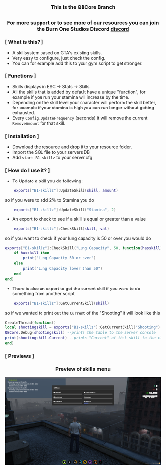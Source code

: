 
## <h3 align='center'>This is the QBCore Branch</h3>
## <h3 align='center'>For more support or to see more of our resources you can join the Burn One Studios Discord <a href='https://discord.gg/yKyN9Q3Vmy'>discord</a></h3>

### [ What is this? ]
- A skillsystem based on GTA's existing skills.
- Very easy to configure, just check the config.
- You can for example add this to your gym script to get stronger.

### [ Functions ]
- Skills displays in ESC -> Stats -> Skills
- All the skills that is added by default have a unique "function", for example if you run your stamina will increase by the time.
- Depending on the skill level your character will perform the skill better, for example if your stamina is high you can run longer without getting exhausted.
- Every ``Config.UpdateFrequency`` (seconds) it will remove the current ``RemoveAmount`` for that skill.

### [ Installation ]
- Download the resource and drop it to your resource folder.
- Import the SQL file to your servers DB
- Add ``start B1-skillz`` to your server.cfg

### [ How do I use it? ]
- To Update a skill you do following:
```lua
    exports["B1-skillz"]:UpdateSkill(skill, amount)
```
  so if you were to add 2% to Stamina you do
```lua
    exports["B1-skillz"]:UpdateSkill("Stamina", 2)
```

- An export to check to see if a skill is equal or greater than a value
```lua
    exports["B1-skillz"]:CheckSkill(skill, val)
```

so if you want to check if your lung capacity is 50 or over you would do
```lua
exports["B1-skillz"]:CheckSkill("Lung Capacity", 50, function(hasskill)
    if hasskill then
        print("Lung Capacity 50 or over")
    else
        print("Lung Capacity lover than 50")
    end
end)
```

- There is also an export to get the current skill if you were to do something from another script
```lua
    exports["B1-skillz"]:GetCurrentSkill(skill)
```

so if we wanted to print out the `Current` of the "Shooting" it will look like this
```lua
CreateThread(function()
local shootingskill = exports["B1-skillz"]:GetCurrentSkill("Shooting")
QBCore.Debug(shootingskill) --prints the table to the server console
print(shootingskill.Current) --prints "Current" of that skill to the clients console
end)
```
### [ Previews ]

<h3 align='center'>Preview of skills menu</h3>
<p align="center">
    <img src="https://raw.githubusercontent.com/Kingsage311/Kingsage311/main/assets/skillmenuprev.png"/>
</p>